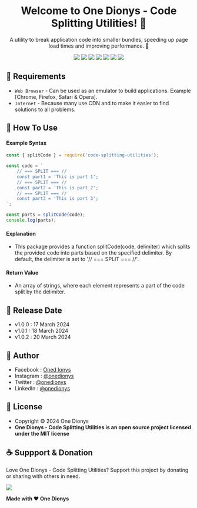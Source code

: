 <h1 align="center">Welcome to One Dionys - Code Splitting Utilities! 👋 </h1>

<p align="center">A utility to break application code into smaller bundles, speeding up page load times and improving performance. 💖 </p>

<p align="center">
<img src="https://img.shields.io/github/contributors/onedionys/onedionys-code-splitting-utilities?style=flat-square">
<img src="https://img.shields.io/github/issues/onedionys/onedionys-code-splitting-utilities?style=flat-square">
<img src="https://img.shields.io/github/stars/onedionys/onedionys-code-splitting-utilities?style=flat-square"> 
<img src="https://img.shields.io/github/forks/onedionys/onedionys-code-splitting-utilities?style=flat-square">
<img src="https://img.shields.io/github/last-commit/onedionys/onedionys-code-splitting-utilities.svg?style=flat-square">
<img src="https://img.shields.io/github/languages/code-size/onedionys/onedionys-code-splitting-utilities?style=flat-square">
<img src="https://img.shields.io/github/license/onedionys/onedionys-code-splitting-utilities?style=flat-square">
</p>

## 💾 Requirements

* `Web Browser` - Can be used as an emulator to build applications. Example [Chrome, Firefox, Safari & Opera].
* `Internet` - Because many use CDN and to make it easier to find solutions to all problems.

## 🎯 How To Use

#### Example Syntax

```javascript
const { splitCode } = require('code-splitting-utilities');

const code = `
    // === SPLIT === //
    const part1 = 'This is part 1';
    // === SPLIT === //
    const part2 = 'This is part 2';
    // === SPLIT === //
    const part3 = 'This is part 3';
`;

const parts = splitCode(code);
console.log(parts);
```

#### Explanation

* This package provides a function splitCode(code, delimiter) which splits the provided code into parts based on the specified delimiter. By default, the delimiter is set to '// === SPLIT === //'.

#### Return Value

* An array of strings, where each element represents a part of the code split by the delimiter.

## 📆 Release Date

* v1.0.0 : 17 March 2024
* v1.0.1 : 18 March 2024
* v1.0.2 : 20 March 2024

## 🧑 Author

* Facebook : <a href="https://www.facebook.com/theonedionys"> Oned Ionys</a>
* Instagram : <a href="https://www.instagram.com/onedionys/"> @onedionys</a>
* Twitter : <a href="https://twitter.com/onedionys"> @onedionys</a>
* LinkedIn :  <a href="https://www.linkedin.com/in/onedionys/"> @onedionys</a>

## 📝 License

* Copyright © 2024 One Dionys
* **One Dionys - Code Splitting Utilities is an open source project licensed under the MIT license**

## ☕️ Suppport & Donation

Love One Dionys - Code Splitting Utilities? Support this project by donating or sharing with others in need.

<a href="https://www.buymeacoffee.com/onedionys"><img src="https://img.shields.io/badge/Buy_Me_A_Coffee-FFDD00?style=for-the-badge&logo=buy-me-a-coffee&logoColor=black"/> </a>

**Made with ❤️ One Dionys**
